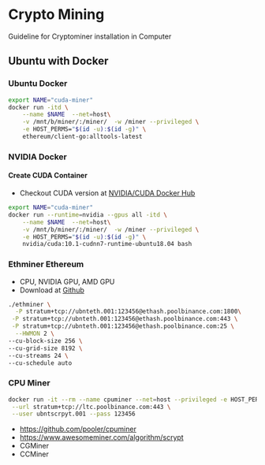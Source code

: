 # Crypto Mining
Guideline for Cryptominer installation in Computer


## Ubuntu with Docker

### Ubuntu Docker
```sh
export NAME="cuda-miner"
docker run -itd \
    --name $NAME  --net=host\
    -v /mnt/b/miner/:/miner/  -w /miner --privileged \
    -e HOST_PERMS="$(id -u):$(id -g)" \
    ethereum/client-go:alltools-latest
```

### NVIDIA Docker

#### Create CUDA Container
- Checkout CUDA version at [NVIDIA/CUDA Docker Hub](https://hub.docker.com/r/nvidia/cuda/tags)
```sh
export NAME="cuda-miner"
docker run --runtime=nvidia --gpus all -itd \
    --name $NAME  --net=host\
    -v /mnt/b/miner/:/miner/  -w /miner --privileged \
    -e HOST_PERMS="$(id -u):$(id -g)" \
    nvidia/cuda:10.1-cudnn7-runtime-ubuntu18.04 bash 
```


### Ethminer Ethereum
- CPU, NVIDIA GPU, AMD GPU
- Download at [Github](https://github.com/ethereum-mining/ethminer/releases)

```sh
./ethminer \
  -P stratum+tcp://ubnteth.001:123456@ethash.poolbinance.com:1800\
 -P stratum+tcp://ubnteth.001:123456@ethash.poolbinance.com:443 \
 -P stratum+tcp://ubnteth.001:123456@ethash.poolbinance.com:25 \
  --HWMON 2 \
--cu-block-size 256 \
--cu-grid-size 8192 \
--cu-streams 24 \
--cu-schedule auto 

```

### CPU Miner

```sh
docker run -it --rm --name cpuminer --net=host --privileged -e HOST_PERMS="$(id -u):$(id -g)" cpuminer   \
 --url stratum+tcp://ltc.poolbinance.com:443 \
 --user ubntscrpyt.001 --pass 123456
```


- https://github.com/pooler/cpuminer
- https://www.awesomeminer.com/algorithm/scrypt
- CGMiner
- CCMiner
